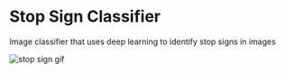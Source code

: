 # Stop Sign Classifier
Image classifier that uses deep learning to identify stop signs in images

![stop sign gif](stop_sign_gif.gif)
